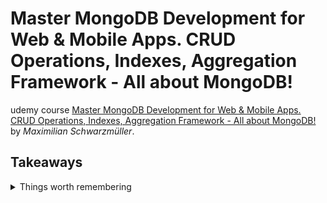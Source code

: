 <!--
// cSpell:ignore Schwarzmüller 
 -->

# Master MongoDB Development for Web & Mobile Apps. CRUD Operations, Indexes, Aggregation Framework - All about MongoDB!

 
udemy course [Master MongoDB Development for Web & Mobile Apps. CRUD Operations, Indexes, Aggregation Framework - All about MongoDB!](https://www.udemy.com/course/mongodb-the-complete-developers-guidey/) by *Maximilian Schwarzmüller*. 



## Takeaways
<details>
<summary>
Things worth remembering
</summary>

default port is 27017

- the `{$set:{}}` is used inside update commands.
- we can't use `.pretty()` after `findOne`.
- matching a value greater than a threshold `db.flightData.find({distance:{$gt:10000}})`
- `update` doesn't care if we forget the `{$set:{}}` part, it will replace the entire document.

- `show dbs` - list database
- `use <db>` - switch to a database
	<samp>
	switched to db shop
	</samp>
- `show collections` - list collections in database
- `db.products.insertOne()`
- `db.products.find()`
- `.pretty()`

command | action
----|----
`db.help()` | help on db methods
`db.mycoll.help()`| help on collection methods
`sh.help()` | sharding helpers
`rs.help()` | replica set helpers
`help admin` | administrative help
`help connect` | connecting to a db help
`help keys` | key shortcuts
`help misc` | misc things to know
`help mr` | mapreduce
</details>

